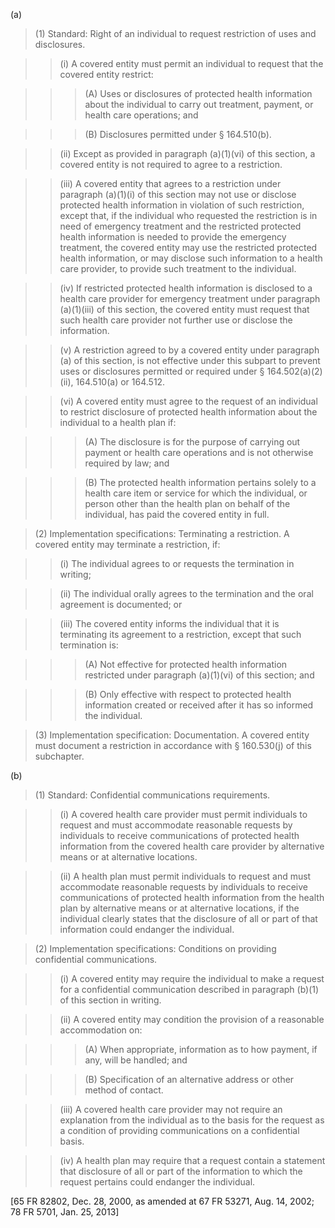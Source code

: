 (a)

> (1) Standard: Right of an individual to request restriction of uses and disclosures.
 
> > (i) A covered entity must permit an individual to request that the covered entity restrict:

> > > (A) Uses or disclosures of protected health information about the individual to carry out treatment, payment, or health care operations; and

> > > (B) Disclosures permitted under § 164.510(b).

> > (ii) Except as provided in paragraph (a)(1)(vi) of this section, a covered entity is not required to agree to a restriction.

> > (iii) A covered entity that agrees to a restriction under paragraph (a)(1)(i) of this section may not use or disclose protected health information in violation of such restriction, except that, if the individual who requested the restriction is in need of emergency treatment and the restricted protected health information is needed to provide the emergency treatment, the covered entity may use the restricted protected health information, or may disclose such information to a health care provider, to provide such treatment to the individual.

> > (iv) If restricted protected health information is disclosed to a health care provider for emergency treatment under paragraph (a)(1)(iii) of this section, the covered entity must request that such health care provider not further use or disclose the information.

> > (v) A restriction agreed to by a covered entity under paragraph (a) of this section, is not effective under this subpart to prevent uses or disclosures permitted or required under § 164.502(a)(2)(ii), 164.510(a) or 164.512.

> > (vi) A covered entity must agree to the request of an individual to restrict disclosure of protected health information about the individual to a health plan if:

> > > (A) The disclosure is for the purpose of carrying out payment or health care operations and is not otherwise required by law; and

> > > (B) The protected health information pertains solely to a health care item or service for which the individual, or person other than the health plan on behalf of the individual, has paid the covered entity in full.

> (2) Implementation specifications: Terminating a restriction. A covered entity may terminate a restriction, if:

> > (i) The individual agrees to or requests the termination in writing;

> > (ii) The individual orally agrees to the termination and the oral agreement is documented; or

> > (iii) The covered entity informs the individual that it is terminating its agreement to a restriction, except that such termination is:

> > > (A) Not effective for protected health information restricted under paragraph (a)(1)(vi) of this section; and

> > > (B) Only effective with respect to protected health information created or received after it has so informed the individual.

> (3) Implementation specification: Documentation. A covered entity must document a restriction in accordance with § 160.530(j) of this subchapter.

(b)

> (1) Standard: Confidential communications requirements.

> > (i) A covered health care provider must permit individuals to request and must accommodate reasonable requests by individuals to receive communications of protected health information from the covered health care provider by alternative means or at alternative locations.

> > (ii) A health plan must permit individuals to request and must accommodate reasonable requests by individuals to receive communications of protected health information from the health plan by alternative means or at alternative locations, if the individual clearly states that the disclosure of all or part of that information could endanger the individual.

> (2) Implementation specifications: Conditions on providing confidential communications.

> > (i) A covered entity may require the individual to make a request for a confidential communication described in paragraph (b)(1) of this section in writing.

> > (ii) A covered entity may condition the provision of a reasonable accommodation on:

> > > (A) When appropriate, information as to how payment, if any, will be handled; and

> > > (B) Specification of an alternative address or other method of contact.

> > (iii) A covered health care provider may not require an explanation from the individual as to the basis for the request as a condition of providing communications on a confidential basis.

> > (iv) A health plan may require that a request contain a statement that disclosure of all or part of the information to which the request pertains could endanger the individual.
 
[65 FR 82802, Dec. 28, 2000, as amended at 67 FR 53271, Aug. 14, 2002; 78 FR 5701, Jan. 25, 2013]
